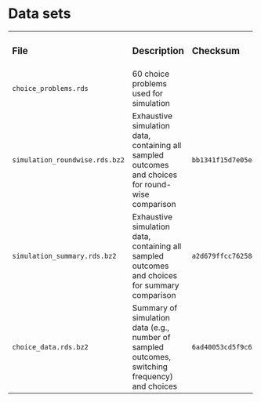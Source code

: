 
# Data sets

<table style="width:99%;">
<colgroup>
<col style="width: 15%" />
<col style="width: 46%" />
<col style="width: 31%" />
<col style="width: 5%" />
</colgroup>
<tbody>
<tr class="odd">
<td><h3 id="file">File</h3></td>
<td><h3 id="description">Description</h3></td>
<td><h3 id="checksum">Checksum</h3></td>
<td><h3 id="size">Size</h3></td>
</tr>
<tr class="even">
<td><code>choice_problems.rds</code></td>
<td>60 choice problems used for simulation</td>
<td></td>
<td></td>
</tr>
<tr class="odd">
<td><code>simulation_roundwise.rds.bz2</code></td>
<td>Exhaustive simulation data, containing all sampled outcomes and
choices for round-wise comparison</td>
<td><code>bb1341f15d7e05e4d309f1e4c289625623fafdb6a6e5ba79c092188e5812bc7f</code></td>
<td></td>
</tr>
<tr class="even">
<td><code>simulation_summary.rds.bz2</code></td>
<td>Exhaustive simulation data, containing all sampled outcomes and
choices for summary comparison</td>
<td><code>a2d679ffcc76258d44ddf64a5631d013f3200e81cc4e51344f442cfa1e79e2d8</code></td>
<td></td>
</tr>
<tr class="odd">
<td><code>choice_data.rds.bz2</code></td>
<td>Summary of simulation data (e.g., number of sampled outcomes,
switching frequency) and choices</td>
<td><code>6ad40053cd5f9c651c828b8925b90b0e814c9d267cea7df75b23bed0bd0242fe</code></td>
<td></td>
</tr>
</tbody>
</table>
